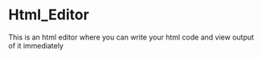 # Html_Editor
This is an html editor where you can write your html code and view output of it immediately
